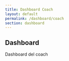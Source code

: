 ```yaml
---
title: Dashboard Coach
layout: default
permalink: /dashboard/coach
section: dashboard
---
```

## Dashboard

<div class="row">
	<div class="col-12">
		Dashboard del coach
	</div>
</div>
